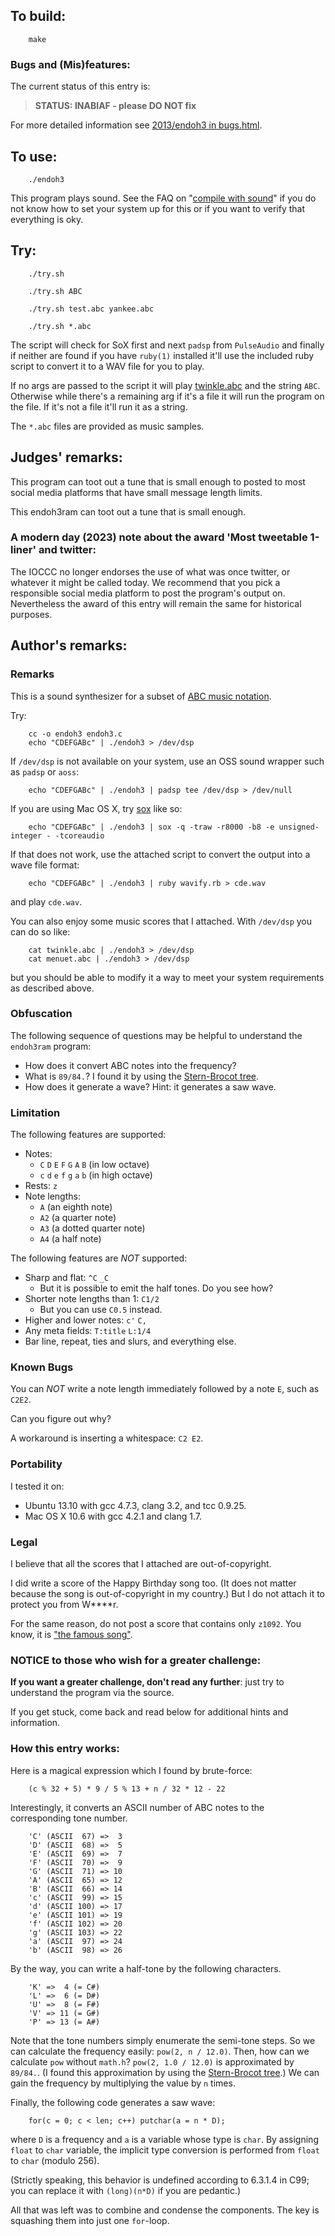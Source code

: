 ## To build:

``` <!---sh-->
    make
```


### Bugs and (Mis)features:

The current status of this entry is:

> **STATUS: INABIAF - please DO NOT fix**

For more detailed information see [2013/endoh3 in bugs.html](../../bugs.html#2013_endoh3).


## To use:

``` <!---sh-->
    ./endoh3
```

This program plays sound. See the
FAQ on "[compile with sound](../../faq.html#sox)"
if you do not know how to set your
system up for this or if you want to verify that everything is oky.


## Try:

``` <!---sh-->
    ./try.sh

    ./try.sh ABC

    ./try.sh test.abc yankee.abc

    ./try.sh *.abc
```

The script will check for SoX first and next `padsp` from `PulseAudio` and
finally if neither are found if you have `ruby(1)` installed it'll use the
included ruby script to convert it to a WAV file for you to play.

If no args are passed to the script it will play [twinkle.abc](%%REPO_URL%%/2013/endoh3/twinkle.abc) and
the string `ABC`. Otherwise while there's a remaining arg if it's a file it will
run the program on the file. If it's not a file it'll run it as a string.

The `*.abc` files are provided as music samples.


## Judges' remarks:

This program can toot out a tune that is small enough to posted to most social
media platforms that have small message length limits.

This endoh3ram can toot out a tune that is small enough.


### A modern day (2023) note about the award 'Most tweetable 1-liner' and twitter:

The IOCCC no longer endorses the use of what was once twitter, or whatever it
might be called today. We recommend that you pick a responsible social media
platform to post the program's output on. Nevertheless the award of this entry
will remain the same for historical purposes.


## Author's remarks:

### Remarks

This is a sound synthesizer for a subset of [ABC music
notation](http://en.wikipedia.org/wiki/ABC_notation).

Try:

``` <!---sh-->
    cc -o endoh3 endoh3.c
    echo "CDEFGABc" | ./endoh3 > /dev/dsp
```

If `/dev/dsp` is not available on your system, use an OSS sound wrapper such
as `padsp` or `aoss`:

``` <!---sh-->
    echo "CDEFGABc" | ./endoh3 | padsp tee /dev/dsp > /dev/null
```

If you are using Mac OS X, try [sox](http://sox.sourceforge.net/) like so:

``` <!---sh-->
    echo "CDEFGABc" | ./endoh3 | sox -q -traw -r8000 -b8 -e unsigned-integer - -tcoreaudio
```

If that does not work, use the attached script to convert the output into a wave
file format:

``` <!---sh-->
    echo "CDEFGABc" | ./endoh3 | ruby wavify.rb > cde.wav
```

and play `cde.wav`.


You can also enjoy some music scores that I attached. With `/dev/dsp` you can
do so like:


``` <!---sh-->
    cat twinkle.abc | ./endoh3 > /dev/dsp
    cat menuet.abc | ./endoh3 > /dev/dsp
```

but you should be able to modify it a way to meet your system requirements as
described above.


### Obfuscation

The following sequence of questions may be helpful to understand the `endoh3ram`
program:

- How does it convert ABC notes into the frequency?
- What is `89/84.`?  I found it by using the [Stern-Brocot
tree](https://en.wikipedia.org/wiki/Stern-Brocot_tree).
- How does it generate a wave?  Hint: it generates a saw wave.


### Limitation

The following features are supported:

- Notes:
  - `C` `D` `E` `F` `G` `A` `B` (in low octave)
  - `c` `d` `e` `f` `g` `a` `b` (in high octave)
- Rests: `z`
- Note lengths:
  - `A` (an eighth note)
  - `A2` (a quarter note)
  - `A3` (a dotted quarter note)
  - `A4` (a half note)

The following features are *NOT* supported:

- Sharp and flat: `^C` `_C`
  - But it is possible to emit the half tones.  Do you see how?
- Shorter note lengths than 1: `C1/2`
  - But you can use `C0.5` instead.
- Higher and lower notes: `c'` `C,`
- Any meta fields: `T:title` `L:1/4`
- Bar line, repeat, ties and slurs, and everything else.


### Known Bugs

You can *NOT* write a note length immediately followed by a note `E`,
such as `C2E2`.

Can you figure out why?

A workaround is inserting a whitespace: `C2 E2`.


### Portability

I tested it on:

* Ubuntu 13.10 with gcc 4.7.3, clang 3.2, and tcc 0.9.25.
* Mac OS X 10.6 with gcc 4.2.1 and clang 1.7.

### Legal

I believe that all the scores that I attached are out-of-copyright.

I did write a score of the Happy Birthday song too.
(It does not matter because the song is out-of-copyright in my country.)
But I do not attach it to protect you from W\*\*\*\*r.

For the same reason, do not post a score that contains only `z1092`.
You know, it is ["the famous song"](http://en.wikipedia.org/wiki/4%E2%80%B233%E2%80%B3).


### NOTICE to those who wish for a greater challenge:

**If you want a greater challenge, don't read any further**:
just try to understand the program via the source.

If you get stuck, come back and read below for additional hints and information.


### How this entry works:

Here is a magical expression which I found by brute-force:

``` <!---c-->
    (c % 32 + 5) * 9 / 5 % 13 + n / 32 * 12 - 22
```

Interestingly, it converts an ASCII number of ABC notes
to the corresponding tone number.

```
    'C' (ASCII  67) =>  3
    'D' (ASCII  68) =>  5
    'E' (ASCII  69) =>  7
    'F' (ASCII  70) =>  9
    'G' (ASCII  71) => 10
    'A' (ASCII  65) => 12
    'B' (ASCII  66) => 14
    'c' (ASCII  99) => 15
    'd' (ASCII 100) => 17
    'e' (ASCII 101) => 19
    'f' (ASCII 102) => 20
    'g' (ASCII 103) => 22
    'a' (ASCII  97) => 24
    'b' (ASCII  98) => 26
```

By the way, you can write a half-tone by the following characters.

```
    'K' =>  4 (= C#)
    'L' =>  6 (= D#)
    'U' =>  8 (= F#)
    'V' => 11 (= G#)
    'P' => 13 (= A#)
```

Note that the tone numbers simply enumerate the semi-tone steps.  So we can
calculate the frequency easily: `pow(2, n / 12.0)`.  Then, how can we calculate
`pow` without `math.h`?  `pow(2, 1.0 / 12.0)` is approximated by `89/84.`.  (I
found this approximation by using the [Stern-Brocot
tree](http://en.wikipedia.org/wiki/Stern%E2%80%93Brocot_tree).) We can gain the
frequency by multiplying the value by `n` times.

Finally, the following code generates a saw wave:

``` <!---c-->
    for(c = 0; c < len; c++) putchar(a = n * D);
```

where `D` is a frequency and `a` is a variable whose type is `char`.  By
assigning `float` to `char` variable, the implicit type conversion is performed
from `float` to `char` (modulo 256).

(Strictly speaking, this behavior is undefined according to 6.3.1.4 in C99; you
can replace it with `(long)(n*D)` if you are pedantic.)

All that was left was to combine and condense the components.  The key is
squashing them into just one `for`-loop.


<!--

    Copyright © 1984-2024 by Landon Curt Noll. All Rights Reserved.

    You are free to share and adapt this file under the terms of this license:

        Creative Commons Attribution-ShareAlike 4.0 International (CC BY-SA 4.0)

    For more information, see:

        https://creativecommons.org/licenses/by-sa/4.0/

-->
